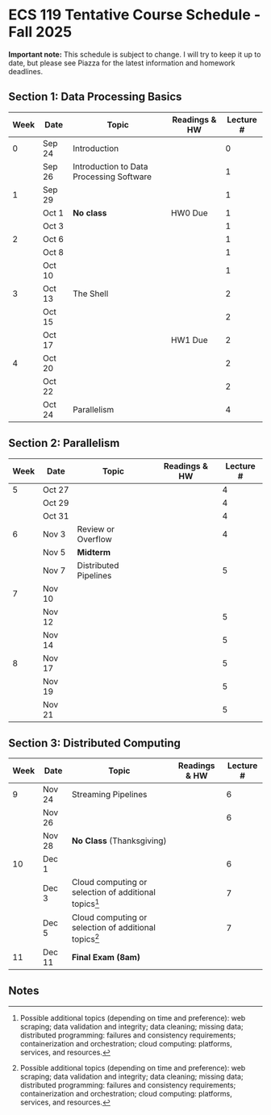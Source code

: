 # ECS 119 Tentative Course Schedule - Fall 2025

**Important note:**
This schedule is subject to change.
I will try to keep it up to date, but please see Piazza for the latest information and homework deadlines.

## Section 1: Data Processing Basics

| Week | Date | Topic | Readings & HW | Lecture # |
| --- | --- | --- | --- | --- |
| 0 | Sep 24 | Introduction |  | 0 |
|   | Sep 26 | Introduction to Data Processing Software |  | 1 |
| 1 | Sep 29 |  |  | 1 |
|   | Oct 1  | **No class** | HW0 Due | 1 |
|   | Oct 3  |  |  | 1 |
| 2 | Oct 6  |  |  | 1 |
|   | Oct 8  |  |  | 1 |
|   | Oct 10 |  |  | 1 |
| 3 | Oct 13 | The Shell |  | 2 |
|   | Oct 15 |  |  | 2 |
|   | Oct 17 |  | HW1 Due | 2 |
| 4 | Oct 20 |  |  | 2 |
|   | Oct 22 |  |  | 2 |
|   | Oct 24 | Parallelism |  | 4 |

## Section 2: Parallelism

| Week | Date | Topic | Readings & HW | Lecture # |
| --- | --- | --- | --- | --- |
| 5 | Oct 27 |  |  | 4 |
|   | Oct 29 |  |  | 4 |
|   | Oct 31 |  |  | 4 |
| 6 | Nov 3  | Review or Overflow |  | 4 |
|   | Nov 5  | **Midterm** |  |  |
|   | Nov 7  | Distributed Pipelines |  | 5 |
| 7 | Nov 10 |  |  |  |
|   | Nov 12 |  |  | 5 |
|   | Nov 14 |  |  | 5 |
| 8 | Nov 17 |  |  | 5 |
|   | Nov 19 |  |  | 5 |
|   | Nov 21 |  |  | 5 |

## Section 3: Distributed Computing

| Week | Date | Topic | Readings & HW | Lecture # |
| --- | --- | --- | --- | --- |
| 9 | Nov 24 | Streaming Pipelines |  | 6 |
|   | Nov 26 |  |  | 6 |
|   | Nov 28 | **No Class** (Thanksgiving) |
| 10 | Dec 1 |  |  | 6 |
|    | Dec 3 | Cloud computing or selection of additional topics[^1] |  | 7 |
|    | Dec 5 | Cloud computing or selection of additional topics[^1] |  | 7 |
| 11 | Dec 11 | **Final Exam (8am)** |  |  |

## Notes

[^1]: Possible additional topics (depending on time and preference):
web scraping;
data validation and integrity;
data cleaning;
missing data;
distributed programming: failures and consistency requirements;
containerization and orchestration;
cloud computing: platforms, services, and resources.

